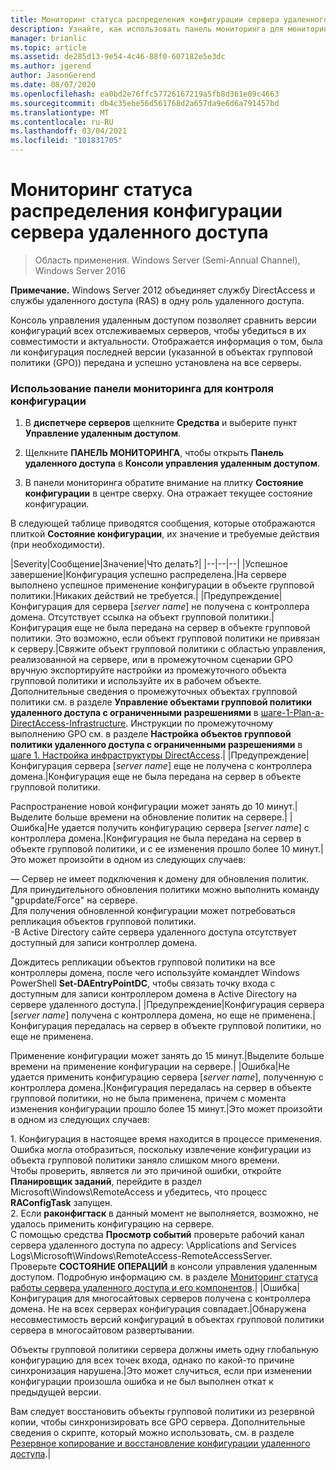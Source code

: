 ```yaml
---
title: Мониторинг статуса распределения конфигурации сервера удаленного доступа
description: Узнайте, как использовать панель мониторинга для мониторинга состояния распространения конфигурации сервера удаленного доступа.
manager: brianlic
ms.topic: article
ms.assetid: de285d13-9e54-4c46-88f0-607182e5e3dc
ms.author: jgerend
author: JasonGerend
ms.date: 08/07/2020
ms.openlocfilehash: ea0bd2e76ffc57726167219a5fb8d361e09c4663
ms.sourcegitcommit: db4c35ebe56d561768d2a657da9e6d6a791457bd
ms.translationtype: MT
ms.contentlocale: ru-RU
ms.lasthandoff: 03/04/2021
ms.locfileid: "101831705"
---
```

# <a name="monitor-the-configuration-distribution-status-of-the-remote-access-server"></a>Мониторинг статуса распределения конфигурации сервера удаленного доступа

>Область применения. Windows Server (Semi-Annual Channel), Windows Server 2016

**Примечание.** Windows Server 2012 объединяет службу DirectAccess и службы удаленного доступа (RAS) в одну роль удаленного доступа.

Консоль управления удаленным доступом позволяет сравнить версии конфигураций всех отслеживаемых серверов, чтобы убедиться в их совместимости и актуальности. Отображается информация о том, была ли конфигурация последней версии (указанной в объектах групповой политики (GPO)) передана и успешно установлена на все серверы.

### <a name="to-use-the-monitoring-dashboard-to-monitor-the-configuration-distribution"></a>Использование панели мониторинга для контроля конфигурации

1.  В **диспетчере серверов** щелкните **Средства** и выберите пункт **Управление удаленным доступом**.

2.  Щелкните **ПАНЕЛЬ МОНИТОРИНГА**, чтобы открыть **Панель удаленного доступа** в **Консоли управления удаленным доступом**.

3.  В панели мониторинга обратите внимание на плитку **Состояние конфигурации** в центре сверху. Она отражает текущее состояние конфигурации.

В следующей таблице приводятся сообщения, которые отображаются плиткой **Состояние конфигурации**, их значение и требуемые действия (при необходимости).

|Severity|Сообщение|Значение|Что делать?|
|--|--|--|
|Успешное завершение|Конфигурация успешно распределена.|На сервере выполнено успешное применение конфигурации в объекте групповой политики.|Никаких действий не требуется.|
|Предупреждение|Конфигурация для сервера [*server name*] не получена с контроллера домена. Отсутствует ссылка на объект групповой политики.|Конфигурация еще не была передана на сервер в объекте групповой политики. Это возможно, если объект групповой политики не привязан к серверу.|Свяжите объект групповой политики с областью управления, реализованной на сервере, или в промежуточном сценарии GPO вручную экспортируйте настройки из промежуточного объекта групповой политики и используйте их в рабочем объекте. Дополнительные сведения о промежуточных объектах групповой политики см. в разделе **Управление объектами групповой политики удаленного доступа с ограниченными разрешениями** в [шаге-1-Plan-a-DirectAccess-Infrastructure](../../directaccess/single-server-advanced/da-adv-plan-s1-infrastructure.md). Инструкции по промежуточному выполнению GPO см. в разделе **Настройка объектов групповой политики удаленного доступа с ограниченными разрешениями** в [шаге 1. Настройка инфраструктуры DirectAccess](../../directaccess/single-server-advanced/da-adv-configure-s1-infrastructure.md).|
|Предупреждение|Конфигурация сервера [*server name*] еще не получена с контроллера домена.|Конфигурация еще не была передана на сервер в объекте групповой политики.<p>Распространение новой конфигурации может занять до 10 минут.|Выделите больше времени на обновление политик на сервере.|
|Ошибка|Не удается получить конфигурацию сервера [*server name*] с контроллера домена.|Конфигурация не была передана на сервер в объекте групповой политики, и с ее изменения прошло более 10 минут.|Это может произойти в одном из следующих случаев:<p>— Сервер не имеет подключения к домену для обновления политик. Для принудительного обновления политики можно выполнить команду "gpupdate/Force" на сервере.<br />Для получения обновленной конфигурации может потребоваться репликация объектов групповой политики.<br />-В Active Directory сайте сервера удаленного доступа отсутствует доступный для записи контроллер домена.<p>Дождитесь репликации объектов групповой политики на все контроллеры домена, после чего используйте командлет Windows PowerShell **Set-DAEntryPointDC**, чтобы связать точку входа с доступным для записи контроллером домена в Active Directory на сервере удаленного доступа.|
|Предупреждение|Конфигурация сервера [*server name*] получена с контроллера домена, но еще не применена.|Конфигурация передалась на сервер в объекте групповой политики, но еще не применена.<p>Применение конфигурации может занять до 15 минут.|Выделите больше времени на применение конфигурации на сервере.|
|Ошибка|Не удается применить конфигурацию сервера [*server name*], полученную с контроллера домена.|Конфигурация передалась на сервер в объекте групповой политики, но не была применена, причем с момента изменения конфигурации прошло более 15 минут.|Это может произойти в одном из следующих случаев:<p>1. Конфигурация в настоящее время находится в процессе применения. Ошибка могла отобразиться, поскольку извлечение конфигурации из объекта групповой политики заняло слишком много времени.<br />    Чтобы проверить, является ли это причиной ошибки, откройте **Планировщик заданий**, перейдите в раздел Microsoft\Windows\RemoteAccess и убедитесь, что процесс **RAConfigTask** запущен.<br />2. Если **раконфигтаск** в данный момент не выполняется, возможно, не удалось применить конфигурацию на сервере.<br />    С помощью средства **Просмотр событий** проверьте рабочий канал сервера удаленного доступа по адресу: \Applications and Services Logs\Microsoft\Windows\RemoteAccess-RemoteAccessServer.<br />    Проверьте **СОСТОЯНИЕ ОПЕРАЦИЙ** в консоли управления удаленным доступом. Подробную информацию см. в разделе [Мониторинг статуса работы сервера удаленного доступа и его компонентов](Monitor-the-operations-status-of-the-Remote-Access-server-and-its-components.md).|
|Ошибка|Конфигурация для многосайтовых серверов получена с контроллера домена. Не на всех серверах конфигурация совпадает.|Обнаружена несовместимость версий конфигураций в объектах групповой политики сервера в многосайтовом развертывании.<p>Объекты групповой политики сервера должны иметь одну глобальную конфигурацию для всех точек входа, однако по какой-то причине синхронизация нарушена.|Это может случиться, если при изменении конфигурации произошла ошибка и не был выполнен откат к предыдущей версии.<p>Вам следует восстановить объекты групповой политики из резервной копии, чтобы синхронизировать все GPO сервера. Дополнительные сведения о скрипте, который можно использовать, см. в разделе [Резервное копирование и восстановление конфигурации удаленного доступа](https://gallery.technet.microsoft.com/Back-up-and-Restore-Remote-e157e6a6).|